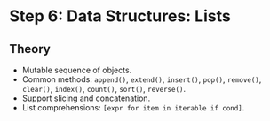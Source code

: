 # Step 6: Data Structures: Lists

## Theory
- Mutable sequence of objects.
- Common methods: `append()`, `extend()`, `insert()`, `pop()`, `remove()`, `clear()`, `index()`, `count()`, `sort()`, `reverse()`.
- Support slicing and concatenation.
- List comprehensions: `[expr for item in iterable if cond]`.
